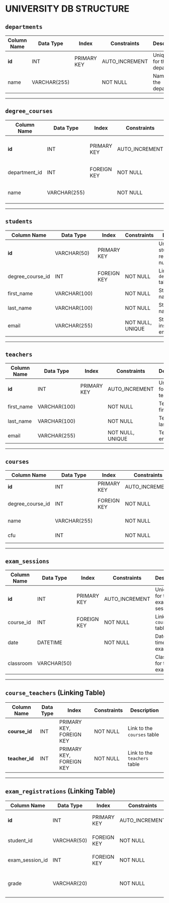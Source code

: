 # UNIVERSITY DB STRUCTURE

## `departments`

| Column Name | Data Type    | Index       | Constraints    | Description                  |
| ----------- | ------------ | ----------- | -------------- | ---------------------------- |
| **id**      | INT          | PRIMARY KEY | AUTO_INCREMENT | Unique ID for the department |
| name        | VARCHAR(255) |             | NOT NULL       | Name of the department       |

---

## `degree_courses`

| Column Name   | Data Type    | Index       | Constraints    | Description                     |
| ------------- | ------------ | ----------- | -------------- | ------------------------------- |
| **id**        | INT          | PRIMARY KEY | AUTO_INCREMENT | Unique ID for the degree course |
| department_id | INT          | FOREIGN KEY | NOT NULL       | Link to the `departments` table |
| name          | VARCHAR(255) |             | NOT NULL       | Name of the degree course       |

---

## `students`

| Column Name      | Data Type    | Index       | Constraints      | Description                        |
| ---------------- | ------------ | ----------- | ---------------- | ---------------------------------- |
| **id**           | VARCHAR(50)  | PRIMARY KEY |                  | Unique student registration number |
| degree_course_id | INT          | FOREIGN KEY | NOT NULL         | Link to the `degree_courses` table |
| first_name       | VARCHAR(100) |             | NOT NULL         | Student's first name               |
| last_name        | VARCHAR(100) |             | NOT NULL         | Student's last name                |
| email            | VARCHAR(255) |             | NOT NULL, UNIQUE | Student's institutional email      |

---

## `teachers`

| Column Name | Data Type    | Index       | Constraints      | Description               |
| ----------- | ------------ | ----------- | ---------------- | ------------------------- |
| **id**      | INT          | PRIMARY KEY | AUTO_INCREMENT   | Unique ID for the teacher |
| first_name  | VARCHAR(100) |             | NOT NULL         | Teacher's first name      |
| last_name   | VARCHAR(100) |             | NOT NULL         | Teacher's last name       |
| email       | VARCHAR(255) |             | NOT NULL, UNIQUE | Teacher's email           |

---

## `courses`

| Column Name      | Data Type    | Index       | Constraints    | Description                        |
| ---------------- | ------------ | ----------- | -------------- | ---------------------------------- |
| **id**           | INT          | PRIMARY KEY | AUTO_INCREMENT | Unique ID for the course           |
| degree_course_id | INT          | FOREIGN KEY | NOT NULL       | Link to the `degree_courses` table |
| name             | VARCHAR(255) |             | NOT NULL       | Name of the course                 |
| cfu              | INT          |             | NOT NULL       | University credits (CFU)           |

---

## `exam_sessions`

| Column Name | Data Type   | Index       | Constraints    | Description                    |
| ----------- | ----------- | ----------- | -------------- | ------------------------------ |
| **id**      | INT         | PRIMARY KEY | AUTO_INCREMENT | Unique ID for the exam session |
| course_id   | INT         | FOREIGN KEY | NOT NULL       | Link to the `courses` table    |
| date        | DATETIME    |             | NOT NULL       | Date and time of the exam      |
| classroom   | VARCHAR(50) |             |                | Classroom for the exam         |

---

## `course_teachers` (Linking Table)

| Column Name    | Data Type | Index                    | Constraints | Description                  |
| -------------- | --------- | ------------------------ | ----------- | ---------------------------- |
| **course_id**  | INT       | PRIMARY KEY, FOREIGN KEY | NOT NULL    | Link to the `courses` table  |
| **teacher_id** | INT       | PRIMARY KEY, FOREIGN KEY | NOT NULL    | Link to the `teachers` table |

---

## `exam_registrations` (Linking Table)

| Column Name     | Data Type   | Index       | Constraints    | Description                       |
| --------------- | ----------- | ----------- | -------------- | --------------------------------- |
| **id**          | INT         | PRIMARY KEY | AUTO_INCREMENT | Unique ID for the registration    |
| student_id      | VARCHAR(50) | FOREIGN KEY | NOT NULL       | Link to the `students` table      |
| exam_session_id | INT         | FOREIGN KEY | NOT NULL       | Link to the `exam_sessions` table |
| grade           | VARCHAR(20) |             | NOT NULL       | Grade obtained ( "28", "Failed")  |
